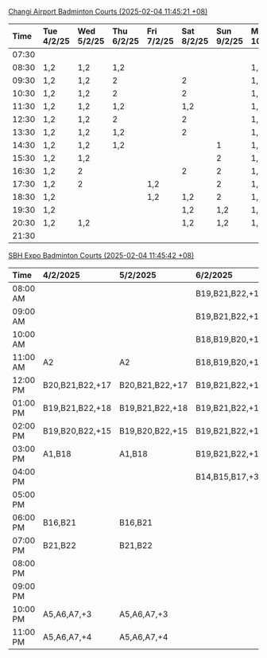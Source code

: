 [Changi Airport Badminton Courts (2025-02-04 11:45:21 +08)](https://www.carc.org.sg/FacilityBooking.aspx)

| Time   | Tue 4/2/25   | Wed 5/2/25   | Thu 6/2/25   | Fri 7/2/25   | Sat 8/2/25   | Sun 9/2/25   | Mon 10/2/25   |
|:-------|:-------------|:-------------|:-------------|:-------------|:-------------|:-------------|:--------------|
| 07:30  |              |              |              |              |              |              |               |
| 08:30  | 1,2          | 1,2          | 1,2          |              |              |              | 1,2           |
| 09:30  | 1,2          | 1,2          | 2            |              | 2            |              | 1,2           |
| 10:30  | 1,2          | 1,2          | 2            |              | 2            |              | 1,2           |
| 11:30  | 1,2          | 1,2          | 1,2          |              | 1,2          |              | 1,2           |
| 12:30  | 1,2          | 1,2          | 2            |              | 2            |              | 1,2           |
| 13:30  | 1,2          | 1,2          | 1,2          |              | 2            |              | 1,2           |
| 14:30  | 1,2          | 1,2          | 1,2          |              |              | 1            | 1,2           |
| 15:30  | 1,2          | 1,2          |              |              |              | 2            | 1,2           |
| 16:30  | 1,2          | 2            |              |              | 2            | 2            | 1,2           |
| 17:30  | 1,2          | 2            |              | 1,2          |              | 2            | 1,2           |
| 18:30  | 1,2          |              |              | 1,2          | 1,2          | 2            | 1,2           |
| 19:30  | 1,2          |              |              |              | 1,2          | 1,2          | 1,2           |
| 20:30  | 1,2          | 1,2          |              |              | 1,2          | 1,2          | 1,2           |
| 21:30  |              |              |              |              |              |              |               |

[SBH Expo Badminton Courts (2025-02-04 11:45:42 +08)](https://singaporebadmintonhall.getomnify.com/widgets/O3MRKGBH359GA55KHMG1RD)

| Time     | 4/2/2025        | 5/2/2025        | 6/2/2025        | 7/2/2025        | 8/2/2025        | 9/2/2025        | 10/2/2025       |
|:---------|:----------------|:----------------|:----------------|:----------------|:----------------|:----------------|:----------------|
| 08:00 AM |                 |                 | B19,B21,B22,+17 | B19,B21,B22,+19 | B19,B21,B22,+14 | A6,A7           | B19,B21,B22,+9  |
| 09:00 AM |                 |                 | B19,B21,B22,+17 | B19,B21,B22,+18 | B19,B21,B22,+15 |                 |                 |
| 10:00 AM |                 |                 | B18,B19,B20,+16 | B19,B21,B22,+17 | B18,B19,B20,+16 | A5              |                 |
| 11:00 AM | A2              | A2              | B18,B19,B20,+17 | B19,B21,B22,+18 | B17,B18,B20,+15 |                 |                 |
| 12:00 PM | B20,B21,B22,+17 | B20,B21,B22,+17 | B19,B21,B22,+19 | B19,B21,B22,+19 | B20,B21,B22,+18 | A4,A6,B20,+1    |                 |
| 01:00 PM | B19,B21,B22,+18 | B19,B21,B22,+18 | B19,B21,B22,+19 | B19,B21,B22,+19 | B19,B20,B21,+18 |                 | A7,A8,B22,+5    |
| 02:00 PM | B19,B20,B22,+15 | B19,B20,B22,+15 | B19,B21,B22,+14 | B19,B21,B22,+16 | A10,A9,B21,+6   | B17,B19         |                 |
| 03:00 PM | A1,B18          | A1,B18          | B19,B21,B22,+11 | B19,B21,B22,+12 | B18,B20,B21,+5  |                 |                 |
| 04:00 PM |                 |                 | B14,B15,B17,+3  | B15,B18,B22,+6  |                 |                 |                 |
| 05:00 PM |                 |                 |                 | A1,A6,B18       | A1,A2           |                 |                 |
| 06:00 PM | B16,B21         | B16,B21         |                 | B21             |                 |                 |                 |
| 07:00 PM | B21,B22         | B21,B22         |                 |                 |                 | B22             | A9,B15,B16,+5   |
| 08:00 PM |                 |                 |                 |                 |                 | A1,A8           | B20,B21,B22,+16 |
| 09:00 PM |                 |                 |                 |                 | B21             | B11,B13,B15,+3  | B20,B21,B22,+17 |
| 10:00 PM | A5,A6,A7,+3     | A5,A6,A7,+3     |                 | A10,A8,A9,+7    | B20,B21,B22,+17 | B20,B21,B22,+18 | A10,A8,A9,+7    |
| 11:00 PM | A5,A6,A7,+4     | A5,A6,A7,+4     |                 | A10,A8,A9,+7    | B20,B21,B22,+17 | B20,B21,B22,+19 | A10,A8,A9,+7    |
